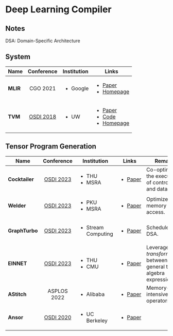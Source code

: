 # Deep Learning Compiler

## Notes

DSA: Domain-Specific Architecture

## System

| Name     |                       Conference                       | Institution              | Links                                                                                                                                                                                                                                               |
| -------- | :----------------------------------------------------: | ------------------------ | --------------------------------------------------------------------------------------------------------------------------------------------------------------------------------------------------------------------------------------------------- |
| **MLIR** |                        CGO 2021                        | <ul><li>Google</li></ul> | <ul><li><a href="https://research.google/pubs/pub49988/">Paper</a></li><li><a href="https://mlir.llvm.org/">Homepage</a></li></ul>                                                                                                                  |
| **TVM**  | [OSDI 2018](../../reading-notes/conference/osdi-2018/) | <ul><li>UW</li></ul>     | <ul><li><a href="https://www.usenix.org/conference/osdi18/presentation/chen">Paper</a></li><li><a href="https://github.com/apache/tvm">Code</a></li><li><a href="https://www.usenix.org/conference/osdi18/presentation/chen">Homepage</a></li></ul> |

## Tensor Program Generation

<table><thead><tr><th>Name</th><th width="146" align="center">Conference</th><th>Institution</th><th width="117">Links</th><th>Remarks</th></tr></thead><tbody><tr><td><strong>Cocktailer</strong></td><td align="center"><a href="../../reading-notes/conference/osdi-2023.md">OSDI 2023</a></td><td><ul><li>THU</li><li>MSRA</li></ul></td><td><ul><li><a href="https://www.usenix.org/conference/osdi23/presentation/zhang-chen">Paper</a></li></ul></td><td>Co-optimize the execution of control flow and data flow.</td></tr><tr><td><strong>Welder</strong></td><td align="center"><a href="../../reading-notes/conference/osdi-2023.md">OSDI 2023</a></td><td><ul><li>PKU</li><li>MSRA</li></ul></td><td><ul><li><a href="https://www.usenix.org/conference/osdi23/presentation/shi">Paper</a></li></ul></td><td>Optimize memory access.</td></tr><tr><td><strong>GraphTurbo</strong></td><td align="center"><a href="../../reading-notes/conference/osdi-2023.md">OSDI 2023</a></td><td><ul><li>Stream Computing</li></ul></td><td><ul><li><a href="https://www.usenix.org/conference/osdi23/presentation/zhao">Paper</a></li></ul></td><td>Scheduler for DSA.</td></tr><tr><td><strong>EINNET</strong></td><td align="center"><a href="../../reading-notes/conference/osdi-2023.md">OSDI 2023</a></td><td><ul><li>THU</li><li>CMU</li></ul></td><td><ul><li><a href="https://www.usenix.org/conference/osdi23/presentation/zheng">Paper</a></li></ul></td><td>Leverage <em>transformations</em> between general tensor algebra expressions.</td></tr><tr><td><strong>AStitch</strong></td><td align="center">ASPLOS 2022</td><td><ul><li>Alibaba</li></ul></td><td><ul><li><a href="https://dl.acm.org/doi/10.1145/3503222.3507723">Paper</a></li></ul></td><td>Memory-intensive operators.</td></tr><tr><td><strong>Ansor</strong></td><td align="center"><a href="../../reading-notes/conference/osdi-2020/">OSDI 2020</a></td><td><ul><li>UC Berkeley</li></ul></td><td><ul><li><a href="https://www.usenix.org/conference/osdi20/presentation/zheng">Paper</a></li></ul></td><td></td></tr></tbody></table>
